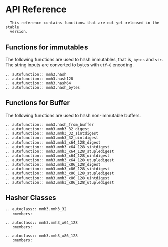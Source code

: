 # API Reference

```{caution}
  This reference contains functions that are not yet released in the stable
  version.
```

## Functions for immutables

The following functions are used to hash immutables, that is, `bytes` and `str`.
 The string inputs are converted to bytes with `utf-8` encoding.


```{eval-rst}
.. autofunction:: mmh3.hash
.. autofunction:: mmh3.hash128
.. autofunction:: mmh3.hash64
.. autofunction:: mmh3.hash_bytes
```

## Functions for Buffer

The following functions are used to hash non-immutable buffers.

```{eval-rst}
.. autofunction:: mmh3.hash_from_buffer
.. autofunction:: mmh3.mmh3_32_digest
.. autofunction:: mmh3.mmh3_32_sintdigest
.. autofunction:: mmh3.mmh3_32_uintdigest
.. autofunction:: mmh3.mmh3_x64_128_digest
.. autofunction:: mmh3.mmh3_x64_128_sintdigest
.. autofunction:: mmh3.mmh3_x64_128_stupledigest
.. autofunction:: mmh3.mmh3_x64_128_uintdigest
.. autofunction:: mmh3.mmh3_x64_128_utupledigest
.. autofunction:: mmh3.mmh3_x86_128_digest
.. autofunction:: mmh3.mmh3_x86_128_sintdigest
.. autofunction:: mmh3.mmh3_x86_128_stupledigest
.. autofunction:: mmh3.mmh3_x86_128_uintdigest
.. autofunction:: mmh3.mmh3_x86_128_utupledigest
```

## Hasher Classes

```{eval-rst}
.. autoclass:: mmh3.mmh3_32
   :members:
```

```{eval-rst}
.. autoclass:: mmh3.mmh3_x64_128
   :members:
```

```{eval-rst}
.. autoclass:: mmh3.mmh3_x86_128
   :members:
```
